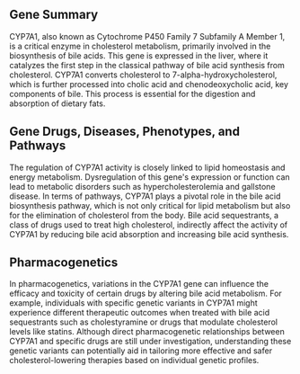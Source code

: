 ## Gene Summary
CYP7A1, also known as Cytochrome P450 Family 7 Subfamily A Member 1, is a critical enzyme in cholesterol metabolism, primarily involved in the biosynthesis of bile acids. This gene is expressed in the liver, where it catalyzes the first step in the classical pathway of bile acid synthesis from cholesterol. CYP7A1 converts cholesterol to 7-alpha-hydroxycholesterol, which is further processed into cholic acid and chenodeoxycholic acid, key components of bile. This process is essential for the digestion and absorption of dietary fats.

## Gene Drugs, Diseases, Phenotypes, and Pathways
The regulation of CYP7A1 activity is closely linked to lipid homeostasis and energy metabolism. Dysregulation of this gene's expression or function can lead to metabolic disorders such as hypercholesterolemia and gallstone disease. In terms of pathways, CYP7A1 plays a pivotal role in the bile acid biosynthesis pathway, which is not only critical for lipid metabolism but also for the elimination of cholesterol from the body. Bile acid sequestrants, a class of drugs used to treat high cholesterol, indirectly affect the activity of CYP7A1 by reducing bile acid absorption and increasing bile acid synthesis.

## Pharmacogenetics
In pharmacogenetics, variations in the CYP7A1 gene can influence the efficacy and toxicity of certain drugs by altering bile acid metabolism. For example, individuals with specific genetic variants in CYP7A1 might experience different therapeutic outcomes when treated with bile acid sequestrants such as cholestyramine or drugs that modulate cholesterol levels like statins. Although direct pharmacogenetic relationships between CYP7A1 and specific drugs are still under investigation, understanding these genetic variants can potentially aid in tailoring more effective and safer cholesterol-lowering therapies based on individual genetic profiles.